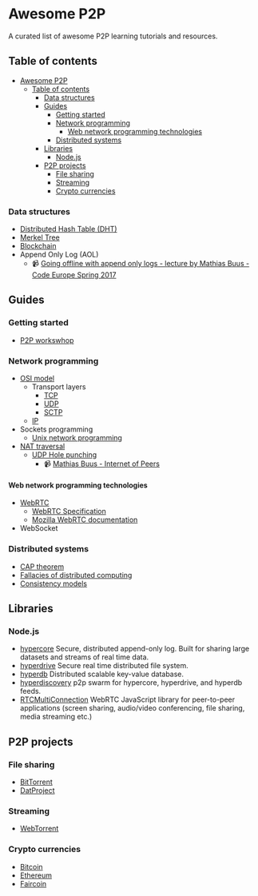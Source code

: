 # Awesome P2P

A curated list of awesome P2P learning tutorials and resources.

## Table of contents

- [Awesome P2P](#awesome-p2p)
  - [Table of contents](#table-of-contents)
    - [Data structures](#data-structures)
    - [Guides](#guides)
      - [Getting started](#getting-started)
      - [Network programming](#network-programming)
        - [Web network programming technologies](#web-network-programming-technologies)
      - [Distributed systems](#consistency-models)
    - [Libraries](#libraries)
      - [Node.js](#nodejs)
    - [P2P projects](#p2p-projects)
      - [File sharing](#file-sharing)
      - [Streaming](#streaming)
      - [Crypto currencies](#crypto-currencies)

### Data structures

- [Distributed Hash Table (DHT)](https://en.wikipedia.org/wiki/Distributed_hash_table)
- [Merkel Tree](https://en.wikipedia.org/wiki/Merkle_tree)
- [Blockchain](https://en.wikipedia.org/wiki/Blockchain)
- Append Only Log (AOL)
  - 📹 [Going offline with append only logs - lecture by Mathias Buus - Code Europe Spring 2017](https://www.youtube.com/watch?v=s-tFw7_lDt8&t=1725s) 

## Guides

### Getting started

- [P2P workswhop](https://github.com/mafintosh/p2p-workshop)


### Network programming

- [OSI model](https://en.wikipedia.org/wiki/OSI_model)
  - Transport layers
    - [TCP](https://en.wikipedia.org/wiki/Transmission_Control_Protocol)
    - [UDP](https://en.wikipedia.org/wiki/User_Datagram_Protocol)
    - [SCTP](https://en.wikipedia.org/wiki/Stream_Control_Transmission_Protocol)
  - [IP](https://en.wikipedia.org/wiki/Internet_Protocol)
- Sockets programming
  - [Unix network programming](https://notes.shichao.io/unp/)
- [NAT traversal](https://en.wikipedia.org/wiki/NAT_traversal)
  - [UDP Hole punching](https://en.wikipedia.org/wiki/UDP_hole_punching)
    - 📹 [Mathias Buus - Internet of Peers](https://www.youtube.com/watch?v=1qzDiAg4VGk)

#### Web network programming technologies

- [WebRTC](https://webrtc.org/)
  - [WebRTC Specification](https://www.w3.org/TR/webrtc/)
  - [Mozilla WebRTC documentation](https://developer.mozilla.org/en-US/docs/Web/API/WebRTC_API)
- WebSocket

### Distributed systems

- [CAP theorem](https://en.wikipedia.org/wiki/CAP_theorem)
- [Fallacies of distributed computing](https://en.wikipedia.org/wiki/Fallacies_of_distributed_computing)
- [Consistency models](https://en.wikipedia.org/wiki/Consistency_model)

## Libraries

### Node.js

- [hypercore](https://github.com/mafintosh/hypercore) Secure, distributed append-only log. Built for sharing large datasets and streams of real time data.
- [hyperdrive](https://github.com/mafintosh/hyperdrive) Secure real time distributed file system.
- [hyperdb](https://github.com/mafintosh/hyperdb) Distributed scalable key-value database.
- [hyperdiscovery](https://github.com/karissa/hyperdiscovery) p2p swarm for hypercore, hyperdrive, and hyperdb feeds.
- [RTCMultiConnection](https://github.com/muaz-khan/RTCMultiConnection) WebRTC JavaScript library for peer-to-peer applications (screen sharing, audio/video conferencing, file sharing, media streaming etc.)

## P2P projects

### File sharing

- [BitTorrent](https://www.bittorrent.com/)
- [DatProject](https://datproject.org/)

### Streaming

- [WebTorrent](https://webtorrent.io/)

### Crypto currencies

- [Bitcoin](https://bitcoin.org/)
- [Ethereum](https://www.ethereum.org/)
- [Faircoin](https://fair-coin.org/)
